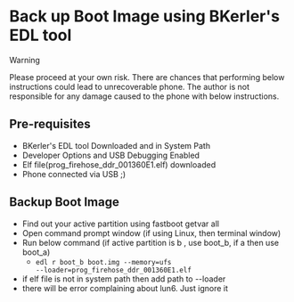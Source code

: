 # Back up Boot Image using BKerler's EDL tool


> [!WARNING]
> Please proceed at your own risk. There are chances that performing below instructions could lead to unrecoverable phone.
The author is not responsible for any damage caused to the phone with below instructions. 

## Pre-requisites

- BKerler's EDL tool Downloaded and in System Path
- Developer Options and USB Debugging Enabled
- Elf file(prog_firehose_ddr_001360E1.elf) downloaded
- Phone connected via USB ;)


## Backup Boot Image
 - Find out your active partition using fastboot getvar all
 - Open command prompt window (if using Linux, then terminal window)
 - Run below command (if active partition is b , use boot_b, if a then use boot_a)
    - <code>edl r boot_b  boot.img --memory=ufs --loader=prog_firehose_ddr_001360E1.elf</code>
 - if elf file is not in system path then add path to --loader
 - there will be error complaining about lun6. Just ignore it
